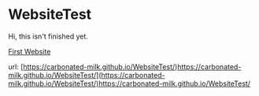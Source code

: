 # WebsiteTest
Hi, this isn't finished yet.

[First Website]([url]([https://carbonated-milk.github.io/WebsiteTest/)https://carbonated-milk.github.io/WebsiteTest/](https://carbonated-milk.github.io/WebsiteTest/))

url: [https://carbonated-milk.github.io/WebsiteTest/)https://carbonated-milk.github.io/WebsiteTest/](https://carbonated-milk.github.io/WebsiteTest/)https://carbonated-milk.github.io/WebsiteTest/
